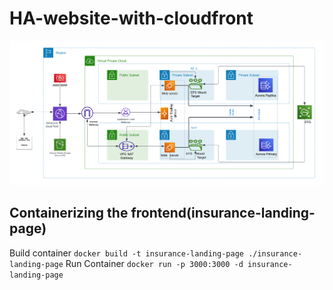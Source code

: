 # HA-website-with-cloudfront
![Infastructure design](https://github.com/PHIDELIST/HA-website-with-cloudfront/blob/main/design/HA-WebApp.png)
## Containerizing the frontend(insurance-landing-page)
Build container ```docker build -t insurance-landing-page ./insurance-landing-page```
Run Container ```docker run -p 3000:3000 -d insurance-landing-page```
